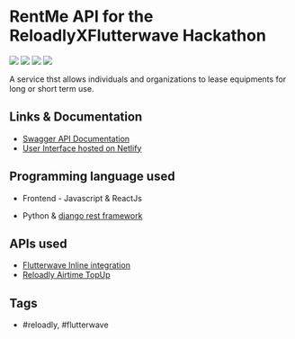 # RentMe API for the ReloadlyXFlutterwave Hackathon

![](https://img.shields.io/badge/code-python%2Fdjango-green)
![](https://img.shields.io/badge/documentation-Swagger%20Ui-brightgreen)
![](https://img.shields.io/badge/hosted%20on-Heroku-red)
![](https://img.shields.io/badge/Tools-VSCode-blue)

A service thst allows individuals and organizations to lease equipments for long or short term use.

## Links & Documentation

- [Swagger API Documentation](https://rent-me-api.herokuapp.com/)
- [User Interface hosted on Netlify](https://adoring-allen-0032c2.netlify.app/)

## Programming language used
- Frontend - Javascript & ReactJs

- Python & [django rest framework](https://www.django-rest-framework.org/)

## APIs used

- [Flutterwave Inline integration](https://developer.flutterwave.com/docs/flutterwave-inline)
- [Reloadly Airtime TopUp](https://docs.reloadly.com/airtime/top-ups/top-up)

## Tags

- #reloadly, #flutterwave
